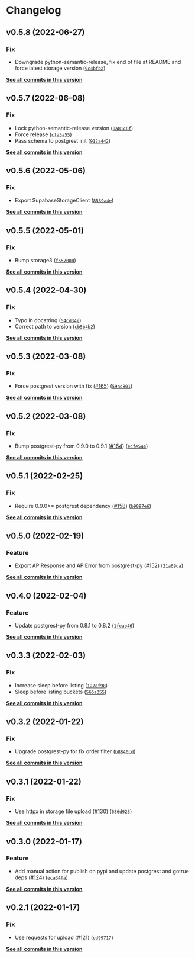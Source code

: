 # Changelog

<!--next-version-placeholder-->

## v0.5.8 (2022-06-27)
### Fix
* Downgrade python-semantic-release, fix end of file at README and force latest storage version ([`9c4bfba`](https://github.com/supabase-community/supabase-py/commit/9c4bfbab5539fbe242bbb728e7ad03037a79563a))

**[See all commits in this version](https://github.com/supabase-community/supabase-py/compare/v0.5.7...v0.5.8)**

## v0.5.7 (2022-06-08)
### Fix
* Lock python-semantic-release version ([`0a81c6f`](https://github.com/supabase-community/supabase-py/commit/0a81c6f84877b1c0d13a8214493f21a3afded4ba))
* Force release ([`cfa5a55`](https://github.com/supabase-community/supabase-py/commit/cfa5a5533afcc500be787e2e4fa1de78dce5aaa5))
* Pass schema to postgrest init ([`912a442`](https://github.com/supabase-community/supabase-py/commit/912a4420e9dc9c098cd49ad5cb7631ac86cb2b89))

**[See all commits in this version](https://github.com/supabase-community/supabase-py/compare/v0.5.6...v0.5.7)**

## v0.5.6 (2022-05-06)
### Fix
* Export SupabaseStorageClient ([`8539a4e`](https://github.com/supabase-community/supabase-py/commit/8539a4eeb6109712a600e92736fa5a0a3df343c8))

**[See all commits in this version](https://github.com/supabase-community/supabase-py/compare/v0.5.5...v0.5.6)**

## v0.5.5 (2022-05-01)
### Fix
* Bump storage3 ([`f557000`](https://github.com/supabase-community/supabase-py/commit/f557000ff4b0ad3304a6a058e49a0e07979cc09c))

**[See all commits in this version](https://github.com/supabase-community/supabase-py/compare/v0.5.4...v0.5.5)**

## v0.5.4 (2022-04-30)
### Fix
* Typo in docstring ([`54cd34e`](https://github.com/supabase-community/supabase-py/commit/54cd34e0b0d6af7e477fefeab38f7ccb6ce2f81a))
* Correct path to version ([`cb5b4b2`](https://github.com/supabase-community/supabase-py/commit/cb5b4b251d5504feb0d6e94e1aa058bf5fc7a646))

**[See all commits in this version](https://github.com/supabase-community/supabase-py/compare/v0.5.3...v0.5.4)**

## v0.5.3 (2022-03-08)
### Fix
* Force postgrest version with fix ([#165](https://github.com/supabase-community/supabase-py/issues/165)) ([`59ad801`](https://github.com/supabase-community/supabase-py/commit/59ad801b2e51dc3c9d4cc82069bd19501f0bd923))

**[See all commits in this version](https://github.com/supabase-community/supabase-py/compare/v0.5.2...v0.5.3)**

## v0.5.2 (2022-03-08)
### Fix
* Bump postgrest-py from 0.9.0 to 0.9.1 ([#164](https://github.com/supabase-community/supabase-py/issues/164)) ([`ecfe544`](https://github.com/supabase-community/supabase-py/commit/ecfe5448c52c23e496767c5a9965f3b0430ff408))

**[See all commits in this version](https://github.com/supabase-community/supabase-py/compare/v0.5.1...v0.5.2)**

## v0.5.1 (2022-02-25)
### Fix
* Require 0.9.0>= postgrest dependency ([#158](https://github.com/supabase-community/supabase-py/issues/158)) ([`b9097e6`](https://github.com/supabase-community/supabase-py/commit/b9097e665b411ea53cad70b9c1cc893d61fe295f))

**[See all commits in this version](https://github.com/supabase-community/supabase-py/compare/v0.5.0...v0.5.1)**

## v0.5.0 (2022-02-19)
### Feature
* Export APIResponse and APIError from postgrest-py ([#152](https://github.com/supabase-community/supabase-py/issues/152)) ([`21a69da`](https://github.com/supabase-community/supabase-py/commit/21a69da238b043f48fba6d700830c40c6bcbf8fb))

**[See all commits in this version](https://github.com/supabase-community/supabase-py/compare/v0.4.0...v0.5.0)**

## v0.4.0 (2022-02-04)
### Feature
* Update postgrest-py from 0.8.1 to 0.8.2 ([`1feab46`](https://github.com/supabase-community/supabase-py/commit/1feab46f2df64de014aa550952192366cc8055ef))

**[See all commits in this version](https://github.com/supabase-community/supabase-py/compare/v0.3.3...v0.4.0)**

## v0.3.3 (2022-02-03)
### Fix
* Increase sleep before listing ([`127ef98`](https://github.com/supabase-community/supabase-py/commit/127ef98d56eceef992b1ed9cfdc69b9701f3b92a))
* Sleep before listing buckets ([`566a355`](https://github.com/supabase-community/supabase-py/commit/566a35587983361f2bb2bc5c58f3b82b02d6ed0e))

**[See all commits in this version](https://github.com/supabase-community/supabase-py/compare/v0.3.2...v0.3.3)**

## v0.3.2 (2022-01-22)
### Fix
* Upgrade postgrest-py for fix order filter ([`b8840cd`](https://github.com/supabase-community/supabase-py/commit/b8840cdc07cd7d53767fe2c321761558aecd5bd4))

**[See all commits in this version](https://github.com/supabase-community/supabase-py/compare/v0.3.1...v0.3.2)**

## v0.3.1 (2022-01-22)
### Fix
* Use httpx in storage file upload ([#130](https://github.com/supabase-community/supabase-py/issues/130)) ([`086d925`](https://github.com/supabase-community/supabase-py/commit/086d92504f014079a125f5342c59d1d8bb7e795f))

**[See all commits in this version](https://github.com/supabase-community/supabase-py/compare/v0.3.0...v0.3.1)**

## v0.3.0 (2022-01-17)
### Feature
* Add manual action for publish on pypi and update postgrest and gotrue deps ([#124](https://github.com/supabase-community/supabase-py/issues/124)) ([`eca34fa`](https://github.com/supabase-community/supabase-py/commit/eca34fa222c8f7be7c30586f74cbe9fe9df3018f))

**[See all commits in this version](https://github.com/supabase-community/supabase-py/compare/v0.2.1...v0.3.0)**

## v0.2.1 (2022-01-17)
### Fix
* Use requests for upload ([#121](https://github.com/supabase-community/supabase-py/issues/121)) ([`ed99717`](https://github.com/supabase-community/supabase-py/commit/ed99717fdd611915b9a697db183a42795cf3e545))

**[See all commits in this version](https://github.com/supabase-community/supabase-py/compare/v0.2.0...v0.2.1)**

